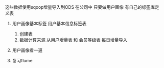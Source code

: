 这些数据使用sqoop增量导入到ODS 
在公司中 只要做用户画像 有自己的标签库定义表
1. 用户画像基本标签  用户基本信息标签表 
   1. 创建表 
   2. 数据计算来源 从用户增量表 和 会员等级表  每日增量导入


1. 用户画像看一遍
2. 复习flume



